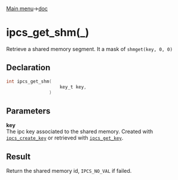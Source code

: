 [Main menu](../../Readme.md)->[doc](../ipcs-doc.md)

# ipcs_get_shm(\_)

Retrieve a shared memory segment. It a mask of `shmget(key, 0, 0)`

## **Declaration**

```C
int ipcs_get_shm(
                    key_t key,
                )
```

## **Parameters**
**key**  
The ipc key associated to the shared memory. Created with [`ipcs_create_key`](ipcs_create_key.md) or retrieved with [`ipcs_get_key`](ipcs_get_key.md).


## **Result**
Return the shared memory id, `IPCS_NO_VAL` if failed.
